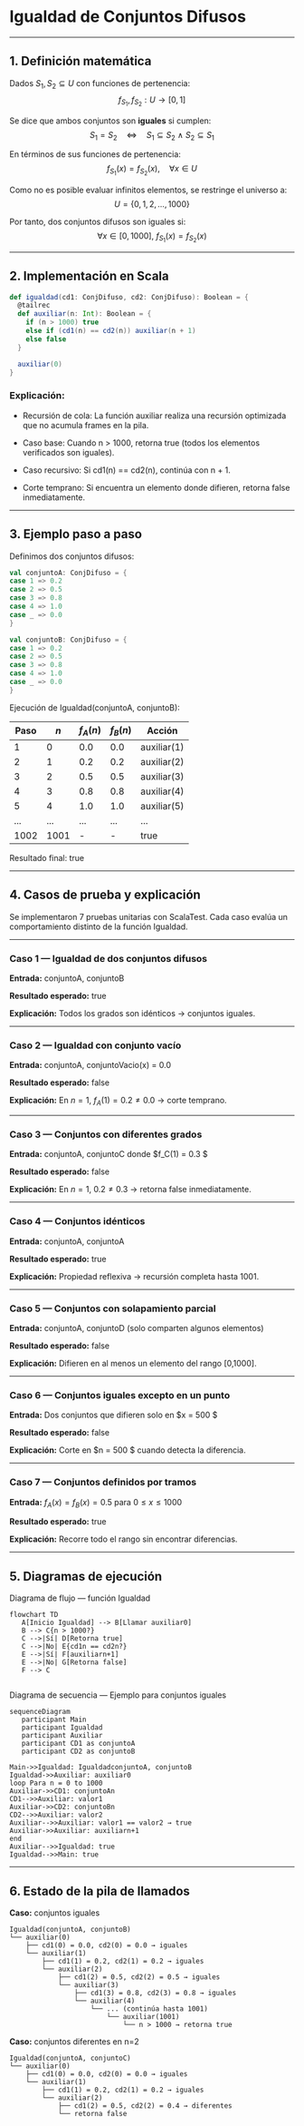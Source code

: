 # Igualdad de Conjuntos Difusos

---

## 1. Definición matemática

Dados $S_1, S_2 \subseteq U$ con funciones de pertenencia:
$$f_{S_1}, f_{S_2}: U \to [0,1]$$

Se dice que ambos conjuntos son **iguales** si cumplen:
$$S_1 = S_2 \quad \Leftrightarrow \quad S_1 \subseteq S_2 \ \wedge\ S_2 \subseteq S_1$$

En términos de sus funciones de pertenencia:
$$f_{S_1}(x) = f_{S_2}(x), \quad \forall x \in U$$

Como no es posible evaluar infinitos elementos, se restringe el universo a:
$$U = \{0, 1, 2, \dots, 1000\}$$

Por tanto, dos conjuntos difusos son iguales si:
$$\forall x \in [0,1000],\ f_{S_1}(x) = f_{S_2}(x)$$

---

## 2. Implementación en Scala

```scala
def igualdad(cd1: ConjDifuso, cd2: ConjDifuso): Boolean = {
  @tailrec
  def auxiliar(n: Int): Boolean = {
    if (n > 1000) true
    else if (cd1(n) == cd2(n)) auxiliar(n + 1)
    else false
  }

  auxiliar(0)
}
```

### Explicación:

- Recursión de cola: La función auxiliar realiza una recursión optimizada que no acumula frames en la pila.


- Caso base: Cuando n > 1000, retorna true (todos los elementos verificados son iguales).


- Caso recursivo: Si cd1(n) == cd2(n), continúa con n + 1.


- Corte temprano: Si encuentra un elemento donde difieren, retorna false inmediatamente.

---

## 3. Ejemplo paso a paso
   
Definimos dos conjuntos difusos:

```scala
val conjuntoA: ConjDifuso = {
case 1 => 0.2
case 2 => 0.5
case 3 => 0.8
case 4 => 1.0
case _ => 0.0
}

val conjuntoB: ConjDifuso = {
case 1 => 0.2
case 2 => 0.5
case 3 => 0.8
case 4 => 1.0
case _ => 0.0
} 
```

Ejecución de Igualdad(conjuntoA, conjuntoB):


| Paso | $n$   | $f_A(n)$ | $f_B(n)$ | Acción        |
|------|-------|----------|----------|---------------|
| 1    | 0     | 0.0      | 0.0      | auxiliar(1)   |
| 2    | 1     | 0.2      | 0.2      | auxiliar(2)   |
| 3    | 2     | 0.5      | 0.5      | auxiliar(3)   |
| 4    | 3     | 0.8      | 0.8      | auxiliar(4)   |
| 5    | 4     | 1.0      | 1.0      | auxiliar(5)   |
| ...  | ...   | ...      | ...      | ...           |
|1002  |1001   | -        | -        | true          |

Resultado final: true

---

## 4. Casos de prueba y explicación
   
Se implementaron 7 pruebas unitarias con ScalaTest.
Cada caso evalúa un comportamiento distinto de la función Igualdad.

---

### Caso 1 — Igualdad de dos conjuntos difusos
**Entrada:** conjuntoA, conjuntoB

**Resultado esperado:** true

**Explicación:** Todos los grados son idénticos → conjuntos iguales.

---

### Caso 2 — Igualdad con conjunto vacío
**Entrada:** conjuntoA, conjuntoVacio(x) = 0.0

**Resultado esperado:** false

**Explicación:** En $n = 1$, $f_A(1) = 0.2 \neq 0.0$ → corte temprano.

---

### Caso 3 — Conjuntos con diferentes grados
**Entrada:** conjuntoA, conjuntoC donde $f_C(1) = 0.3 $

**Resultado esperado:** false

**Explicación:** En $n = 1$, $0.2 \neq 0.3$ → retorna false inmediatamente.

---

### Caso 4 — Conjuntos idénticos
**Entrada:** conjuntoA, conjuntoA

**Resultado esperado:** true

**Explicación:** Propiedad reflexiva → recursión completa hasta 1001.

---

### Caso 5 — Conjuntos con solapamiento parcial
**Entrada:** conjuntoA, conjuntoD (solo comparten algunos elementos)

**Resultado esperado:** false

**Explicación:** Difieren en al menos un elemento del rango [0,1000].

---

### Caso 6 — Conjuntos iguales excepto en un punto
**Entrada:** Dos conjuntos que difieren solo en $x = 500 $

**Resultado esperado:** false

**Explicación:** Corte en $n = 500 $ cuando detecta la diferencia.

---

### Caso 7 — Conjuntos definidos por tramos
**Entrada:** $f_A(x) = f_B(x) = 0.5$ para $0 \le x \le 1000$

**Resultado esperado:** true

**Explicación:** Recorre todo el rango sin encontrar diferencias.

---

## 5. Diagramas de ejecución
   
Diagrama de flujo — función Igualdad
```mermaid
flowchart TD
   A[Inicio Igualdad] --> B[Llamar auxiliar0]
   B --> C{n > 1000?}
   C -->|Sí| D[Retorna true]
   C -->|No| E{cd1n == cd2n?}
   E -->|Sí| F[auxiliarn+1]
   E -->|No| G[Retorna false]
   F --> C
   
```   

Diagrama de secuencia — Ejemplo para conjuntos iguales

```mermaid
sequenceDiagram
   participant Main
   participant Igualdad
   participant Auxiliar
   participant CD1 as conjuntoA
   participant CD2 as conjuntoB

Main->>Igualdad: IgualdadconjuntoA, conjuntoB
Igualdad->>Auxiliar: auxiliar0
loop Para n = 0 to 1000
Auxiliar->>CD1: conjuntoAn
CD1-->>Auxiliar: valor1
Auxiliar->>CD2: conjuntoBn
CD2-->>Auxiliar: valor2
Auxiliar-->>Auxiliar: valor1 == valor2 → true
Auxiliar->>Auxiliar: auxiliarn+1
end
Auxiliar-->>Igualdad: true
Igualdad-->>Main: true
```

---


## 6. Estado de la pila de llamados

**Caso:** conjuntos iguales

```text
Igualdad(conjuntoA, conjuntoB)
└── auxiliar(0)
    ├── cd1(0) = 0.0, cd2(0) = 0.0 → iguales
    └── auxiliar(1)
        ├── cd1(1) = 0.2, cd2(1) = 0.2 → iguales
        └── auxiliar(2)
            ├── cd1(2) = 0.5, cd2(2) = 0.5 → iguales
            └── auxiliar(3)
                ├── cd1(3) = 0.8, cd2(3) = 0.8 → iguales
                └── auxiliar(4)
                    └── ... (continúa hasta 1001)
                        └── auxiliar(1001)
                            └── n > 1000 → retorna true
```

**Caso:** conjuntos diferentes en n=2

```text
Igualdad(conjuntoA, conjuntoC)
└── auxiliar(0)
    ├── cd1(0) = 0.0, cd2(0) = 0.0 → iguales
    └── auxiliar(1)
        ├── cd1(1) = 0.2, cd2(1) = 0.2 → iguales
        └── auxiliar(2)
            ├── cd1(2) = 0.5, cd2(2) = 0.4 → diferentes
            └── retorna false
```
